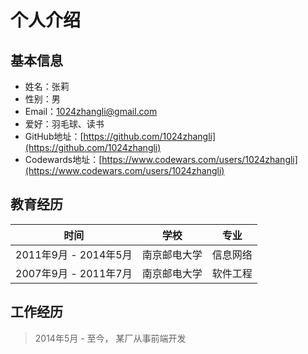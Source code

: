 # 个人介绍

## 基本信息
- 姓名：张莉
- 性别：男
- Email：1024zhangli@gmail.com
- 爱好：羽毛球、读书
- GitHub地址：[https://github.com/1024zhangli](https://github.com/1024zhangli)
- Codewards地址：[https://www.codewars.com/users/1024zhangli](https://www.codewars.com/users/1024zhangli)

## 教育经历

|时间|学校|专业|
|---|---|---|
|2011年9月 - 2014年5月|南京邮电大学|信息网络|
|2007年9月 - 2011年7月|南京邮电大学|软件工程|

## 工作经历
> 2014年5月 - 至今， 某厂从事前端开发
